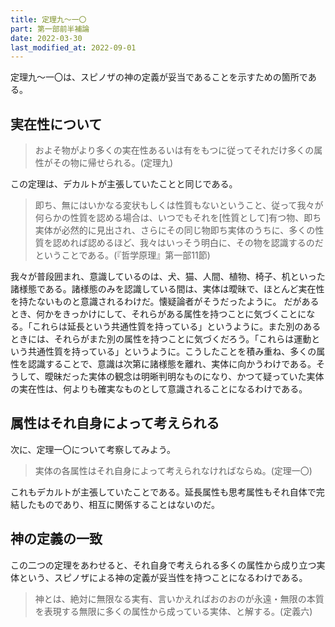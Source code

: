 ```yaml
---
title: 定理九～一〇
part: 第一部前半補論
date: 2022-03-30
last_modified_at: 2022-09-01
---
```

定理九～一〇は、スピノザの神の定義が妥当であることを示すための箇所である。

## 実在性について

>およそ物がより多くの実在性あるいは有をもつに従ってそれだけ多くの属性がその物に帰せられる。(定理九)

この定理は、デカルトが主張していたことと同じである。

>即ち、無にはいかなる変状もしくは性質もないということ、従って我々が何らかの性質を認める場合は、いつでもそれを[性質として]有つ物、即ち実体が必然的に見出され、さらにその同じ物即ち実体のうちに、多くの性質を認めれば認めるほど、我々はいっそう明白に、その物を認識するのだということである。(『哲学原理』第一部11節)

我々が普段囲まれ、意識しているのは、犬、猫、人間、植物、椅子、机といった諸様態である。諸様態のみを認識している間は、実体は曖昧で、ほとんど実在性を持たないものと意識されるわけだ。懐疑論者がそうだったように。
だがあるとき、何かをきっかけにして、それらがある属性を持つことに気づくことになる。「これらは延長という共通性質を持っている」というように。また別のあるときには、それらがまた別の属性を持つことに気づくだろう。「これらは運動という共通性質を持っている」というように。こうしたことを積み重ね、多くの属性を認識することで、意識は次第に諸様態を離れ、実体に向かうわけである。そうして、曖昧だった実体の観念は明晰判明なものになり、かつて疑っていた実体の実在性は、何よりも確実なものとして意識されることになるわけである。

## 属性はそれ自身によって考えられる

次に、定理一〇について考察してみよう。

>実体の各属性はそれ自身によって考えられなければならぬ。(定理一〇)

これもデカルトが主張していたことである。延長属性も思考属性もそれ自体で完結したものであり、相互に関係することはないのだ。

## 神の定義の一致

この二つの定理をあわせると、それ自身で考えられる多くの属性から成り立つ実体という、スピノザによる神の定義が妥当性を持つことになるわけである。

>神とは、絶対に無限なる実有、言いかえればおのおのが永遠・無限の本質を表現する無限に多くの属性から成っている実体、と解する。(定義六)
